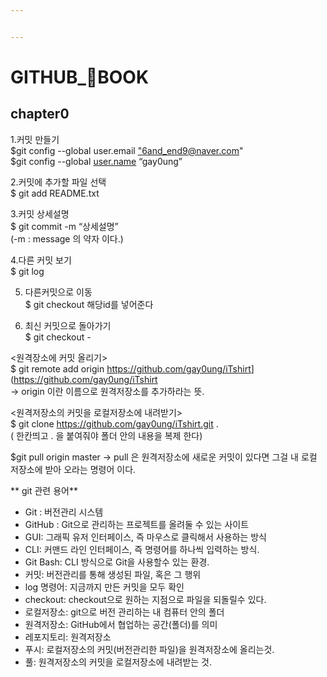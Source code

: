 ```yaml
---


---
```


<h1 id="github_📖book"><strong>GITHUB_📖BOOK</strong></h1>
<h2 id="chapter0">chapter0</h2>
<p>1.커밋 만들기<br>
$git config --global user.email <a href="mailto:%226and_end9@naver.com">"6and_end9@naver.com</a>"<br>
$git config --global <a href="http://user.name">user.name</a> “gay0ung”</p>
<p>2.커밋에 추가할 파일 선택<br>
$ git add README.txt</p>
<p>3.커밋 상세설명<br>
$ git commit -m “상세설명”<br>
(-m : message 의 약자 이다.)</p>
<p>4.다른 커밋 보기<br>
$ git log</p>
<ol start="5">
<li>
<p>다른커밋으로 이동<br>
$ git checkout 해당id를 넣어준다</p>
</li>
<li>
<p>최신 커밋으로 돌아가기<br>
$ git checkout -</p>
</li>
</ol>
<p>&lt;원격장소에 커밋 올리기&gt;<br>
$ git remote add origin <a href="https://github.com/gay0ung/iTshirt">https://github.com/gay0ung/iTshirt</a>](<a href="https://github.com/gay0ung/iTshirt">https://github.com/gay0ung/iTshirt</a><br>
-&gt; origin 이란 이름으로 원격저장소를 추가하라는 뜻.</p>
<p>&lt;원격저장소의 커밋을 로컬저장소에 내려받기&gt;<br>
$ git clone <a href="https://github.com/gay0ung/iTshirt.git">https://github.com/gay0ung/iTshirt.git</a> .<br>
( 한칸띄고 . 을 붙여줘야 폴더 안의 내용을 복제 한다)</p>
<p>$git pull origin master -&gt; pull 은 원격저장소에 새로운 커밋이 있다면 그걸 내 로컬 저장소에 받아 오라는 명령어 이다.</p>
<p>** git 관련 용어**</p>
<ul>
<li>Git : 버전관리 시스템</li>
<li>GitHub : Git으로 관리하는 프로젝트를 올려둘 수 있는 사이트</li>
<li>GUI: 그래픽 유저 인터페이스, 즉 마우스로 클릭해서 사용하는 방식</li>
<li>CLI: 커맨드 라인 인터페이스, 즉 명령어를 하나씩 입력하는 방식.</li>
<li>Git Bash: CLI 방식으로 Git을 사용할수 있는 환경.</li>
<li>커밋: 버전관리를 통해 생성된 파일, 혹은 그 행위</li>
<li>log 명령어: 지금까지 만든 커밋을 모두 확인</li>
<li>checkout: checkout으로 원하는 지점으로 파일을 되돌릴수 있다.</li>
<li>로컬저장소: git으로 버전 관리하는 내 컴퓨터 안의 폴더</li>
<li>원격저장소: GitHub에서 협업하는 공간(폴더)를 의미</li>
<li>레포지토리: 원격저장소</li>
<li>푸시: 로컬저장소의 커밋(버전관리한 파일)을 원격저장소에 올리는것.</li>
<li>풀: 원격저장소의 커밋을 로컬저장소에 내려받는 것.</li>
</ul>

